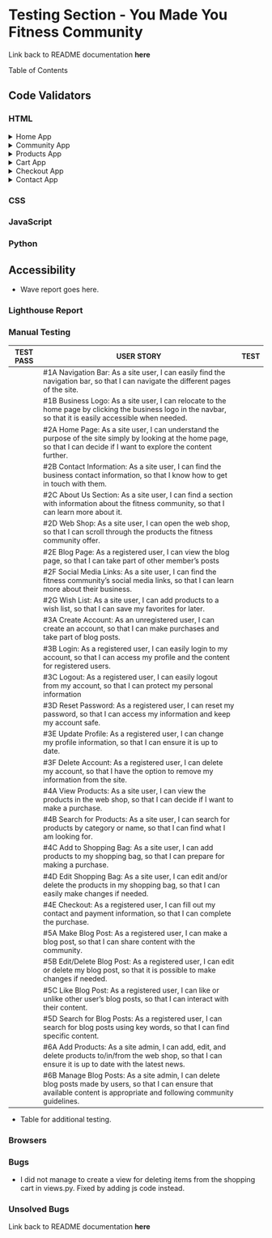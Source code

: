 # Testing Section - You Made You Fitness Community

Link back to README documentation **here**

Table of Contents

## Code Validators

### HTML

<details>
<summary>Home App</summary>
<br>

home.html
![home page html validation](/documentation/testing/html-validation-home-page.png)
</details>

<details>
<summary>Community App</summary>
<br>

community_unauthorized.html
![community unauthorized user html validation](/documentation/testing/html-validation-community-unauthorized.png)

community.html
![community start html validation](/documentation/testing/html-validation-community-start.png)


recipe_post_page.html
![community recipe list html validation](/documentation/testing/html-validation-recipe-list.png)

workout_post_page.html
![community workout list html validation](/documentation/testing/html-validation-workout-list.png)

other_post_page.html
![community other post html validation](/documentation/testing/html-validation-other-post-list.png)

recipe_post_detail_page.html
![community recipe detail html validation](/documentation/testing/html-validation-recipe-detail.png)

workout_post_detail_page.html
![community workout detail html validation](/documentation/testing/html-validation-workout-detail.png)

other_post_detail_page.html
![community other post detail html validation](/documentation/testing/html-validation-other-detail.png)

add_recipe_post.html
![community add recipe html validation](/documentation/testing/html-validation-add-recipe.png)

add_workout_post.html
![community add workout html validation](/documentation/testing/html-validation-add-workout.png)

add_other_post.html
![community add other post html validation](/documentation/testing/html-validation-add-other-post.png)

edit_recipe_post.html
![community edit recipe html validation](/documentation/testing/html-validation-edit-recipe.png)

edit_workout_post.html
![community edit workout html validation](/documentation/testing/html-validation-edit-workout.png)

edit_other_post.html
![community edit other post html validation](/documentation/testing/html-validation-edit-other-post.png)

search_results.html
![community search result html validation](/documentation/testing/html-validation-search-result.png)

</details>

<details>
<summary>Products App</summary>
<br>

products.html
![product guide list html validation](/documentation/testing/html-validation-product-view.png)


product_guide_detail.html
![product detail view html validation](/documentation/testing/html-validation-product-detail.png)

</details>

<details>
<summary>Cart App</summary>
<br>

</details>

<details>
<summary>Checkout App</summary>
<br>

checkout.html
![checkout view html validation](/documentation/testing/html-validation-checkout-page.png)

checkout_success.html
![checkout success html validation](/documentation/testing/html-validation-checkout-success-page.png)
</details>

<details>
<summary>Contact App</summary>
<br>

</details>



### CSS

### JavaScript

### Python

## Accessibility

- Wave report goes here.

### Lighthouse Report

### Manual Testing

| TEST PASS | USER STORY | TEST | 
| --- | ----------- | ----------- |
|  | #1A Navigation Bar: As a site user, I can easily find the navigation bar, so that I can navigate the different pages of the site. |    |
|  | #1B Business Logo: As a site user, I can relocate to the home page by clicking the business logo in the navbar, so that it is easily accessible when needed.  |    |
|  | #2A Home Page: As a site user, I can understand the purpose of the site simply by looking at the home page, so that I can decide if I want to explore the content further. |    |
|  | #2B Contact Information: As a site user, I can find the business contact information, so that I know how to get in touch with them.  |    |
|  | #2C About Us Section: As a site user, I can find a section with information about the fitness community, so that I can learn more about it.  |    |
|  | #2D Web Shop: As a site user, I can open the web shop, so that I can scroll through the products the fitness community offer. |    |
|  | #2E Blog Page: As a registered user, I can view the blog page, so that I can take part of other member’s posts |    |
|  | #2F Social Media Links: As a site user, I can find the fitness community’s social media links, so that I can learn more about their business. |    |
|  | #2G Wish List: As a site user, I can add products to a wish list, so that I can save my favorites for later.  |    |
|  | #3A Create Account: As an unregistered user, I can create an account, so that I can make purchases and take part of blog posts.  |    |
|  | #3B Login: As a registered user, I can easily login to my account, so that I can access my profile and the content for registered users.  |    |
|  | #3C Logout: As a registered user, I can easily logout from my account, so that I can protect my personal information |    |
|  | #3D Reset Password: As a registered user, I can reset my password, so that I can access my information and keep my account safe.  |    |
|  | #3E Update Profile: As a registered user, I can change my profile information, so that I can ensure it is up to date.  |    |
|  | #3F Delete Account: As a registered user, I can delete my account, so that I have the option to remove my information from the site.  |    |
|  | #4A View Products: As a site user, I can view the products in the web shop, so that I can decide if I want to make a purchase. |    |
|  | #4B Search for Products: As a site user, I can search for products by category or name, so that I can find what I am looking for.  |    |
|  | #4C Add to Shopping Bag: As a site user, I can add products to my shopping bag, so that I can prepare for making a purchase. |    |
|  | #4D Edit Shopping Bag: As a site user, I can edit and/or delete the products in my shopping bag, so that I can easily make changes if needed. |    |
|  | #4E Checkout: As a registered user, I can fill out my contact and payment information, so that I can complete the purchase.  |    |
|  | #5A Make Blog Post: As a registered user, I can make a blog post, so that I can share content with the community. |    |
|  | #5B Edit/Delete Blog Post: As a registered user, I can edit or delete my blog post, so that it is possible to make changes if needed. |    |
|  | #5C Like Blog Post: As a registered user, I can like or unlike other user’s blog posts, so that I can interact with their content. |    |
|  | #5D Search for Blog Posts: As a registered user, I can search for blog posts using key words, so that I can find specific content. |    |
|  | #6A Add Products: As a site admin, I can add, edit, and delete products to/in/from the web shop, so that I can ensure it is up to date with the latest news. |    |
|  | #6B Manage Blog Posts: As a site admin, I can delete blog posts made by users, so that I can ensure that available content is appropriate and following community guidelines. |    |

- Table for additional testing.

### Browsers

### Bugs

- I did not manage to create a view for deleting items from the shopping cart in views.py. Fixed by adding js code instead.

### Unsolved Bugs

Link back to README documentation **here**
